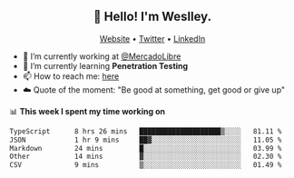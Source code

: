 <h2 align="center">👋 Hello! I'm Weslley.</h2>
<p align="center">
  <a href="http://weslleyneri.com.br">Website</a> •
  <a href="https://twitter.com/Weslley_Neri">Twitter</a> •
  <a href="https://www.linkedin.com/in/weslley-neri-3658908b">LinkedIn</a>
</p>


- 🔭 I’m currently working at [@MercadoLibre](https://github.com/mercadolibre)
- 🌱 I’m currently learning **Penetration Testing**
- 📫 How to reach me: [here](mailto:weslley39@gmail.com)
- ☁️ Quote of the moment: "Be good at something, get good or give up"

📊 **This week I spent my time working on**
<!--START_SECTION:waka-->

```txt
TypeScript      8 hrs 26 mins   ████████████████████▒░░░░   81.11 %
JSON            1 hr 9 mins     ██▓░░░░░░░░░░░░░░░░░░░░░░   11.05 %
Markdown        24 mins         █░░░░░░░░░░░░░░░░░░░░░░░░   03.99 %
Other           14 mins         ▓░░░░░░░░░░░░░░░░░░░░░░░░   02.30 %
CSV             9 mins          ▒░░░░░░░░░░░░░░░░░░░░░░░░   01.49 %
```

<!--END_SECTION:waka-->

<!-- Inspired by https://github.com/gruselhaus/gruselhaus -->